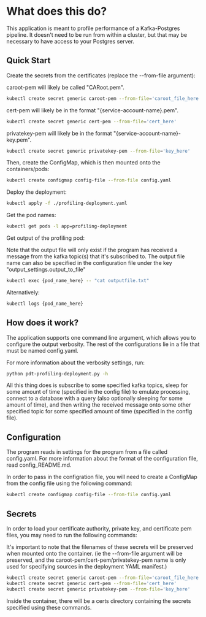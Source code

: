 # What does this do?

This application is meant to profile performance of a Kafka-Postgres pipeline.
It doesn't need to be run from within a cluster, but that may be necessary to
have access to your Postgres server.

## Quick Start

Create the secrets from the certificates (replace the --from-file argument):

caroot-pem will likely be called "CARoot.pem".

```bash
kubectl create secret generic caroot-pem --from-file='caroot_file_here'
```
cert-pem will likely be in the format "{service-account-name}.pem".
```bash
kubectl create secret generic cert-pem --from-file='cert_here'
```
privatekey-pem will likely be in the format "{service-account-name}-key.pem".
```bash
kubectl create secret generic privatekey-pem --from-file='key_here' 
```

Then, create the ConfigMap, which is then mounted onto the containers/pods:

```bash
kubectl create configmap config-file --from-file config.yaml
```

Deploy the deployment:

```bash
kubectl apply -f ./profiling-deployment.yaml
```

Get the pod names:

```bash
kubectl get pods -l app=profiling-deployment
```

Get output of the profiling pod:

Note that the output file will only exist if the program has
received a message from the kafka topic(s) that it's subscribed to.
The output file name can also be specified in the configuration file under the key
"output_settings.output_to_file"
```bash
kubectl exec {pod_name_here} -- "cat outputfile.txt"
```

Alternatively:

```bash
kubectl logs {pod_name_here}
```


## How does it work?

The application supports one command line argument, which allows you to
configure the output verbosity. The rest of the configurations lie in a file
that must be named config.yaml.

For more information about the verbosity settings, run:

```bash
python pdt-profiling-deployment.py -h
```

All this thing does is subscribe to some specified kafka topics,
sleep for some amount of time (specified in the config file) to emulate
processing, connect to a database with a query (also optionally sleeping
for some amount of time), and then writing the received message onto some
other specified topic for some specified amount of time (specified in the config file).

## Configuration

The program reads in settings for the program from a file called config.yaml.
For more information about the format of the configuration file, read config_README.md.

In order to pass in the configration file, you will need to create a ConfigMap from the config file
using the following command:

```bash
kubectl create configmap config-file --from-file config.yaml
```

## Secrets

In order to load your certificate authority, private key, and certificate pem files,
you may need to run the following commands:

It's important to note that the filenames of these secrets will be preserved when mounted
onto the container. (ie the --from-file argument will be preserved, and the caroot-pem/cert-pem/privatekey-pem
name is only used for specifying sources in the deployment YAML manifest.)

```bash
kubectl create secret generic caroot-pem --from-file='caroot_file_here'
kubectl create secret generic cert-pem --from-file='cert_here' 
kubectl create secret generic privatekey-pem --from-file='key_here' 
```

Inside the container, there will be a certs directory containing the secrets specified
using these commands.